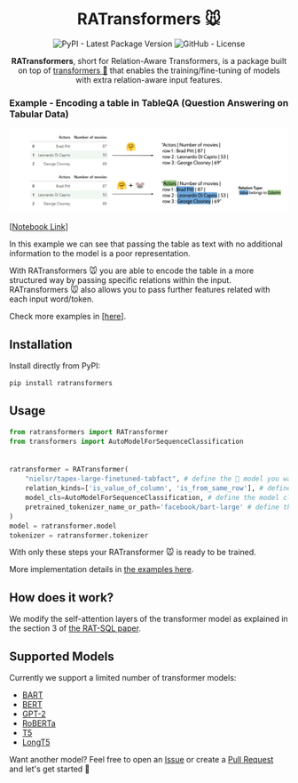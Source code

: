 <div align="center">

# RATransformers 🐭

![PyPI - Latest Package Version](https://img.shields.io/pypi/v/ratransformers?logo=pypi&style=flat&color=orange) ![GitHub - License](https://img.shields.io/github/license/JoaoLages/ratransformers?logo=github&style=flat&color=green)

**RATransformers**, short for Relation-Aware Transformers, is a package built on top of [transformers 🤗](https://github.com/huggingface/transformers)
that enables the training/fine-tuning of models with extra relation-aware input features.
</div>

### Example - Encoding a table in TableQA (Question Answering on Tabular Data)
![](assets/tableQA.gif)

[[Notebook Link](https://github.com/JoaoLages/RATransformers/blob/main/notebooks/TableQA_tabfact_example.ipynb)]

In this example we can see that passing the table as text with no additional information to the model is a poor representation.

With RATransformers 🐭 you are able to encode the table in a more structured way by passing specific relations within the input.
RATransformers 🐭 also allows you to pass further features related with each input word/token.

Check more examples in [[here](https://github.com/JoaoLages/RATransformers/blob/main/notebooks/)].

## Installation

Install directly from PyPI:

    pip install ratransformers

## Usage

```python
from ratransformers import RATransformer
from transformers import AutoModelForSequenceClassification


ratransformer = RATransformer(
    "nielsr/tapex-large-finetuned-tabfact", # define the 🤗 model you want to load
    relation_kinds=['is_value_of_column', 'is_from_same_row'], # define the relations that you want to model in the input
    model_cls=AutoModelForSequenceClassification, # define the model class
    pretrained_tokenizer_name_or_path='facebook/bart-large' # define the tokenizer you want to load (in case it is not the same as the model)
)
model = ratransformer.model
tokenizer = ratransformer.tokenizer
```

With only these steps your RATransformer 🐭 is ready to be trained. 

More implementation details in [the examples here](https://github.com/JoaoLages/RATransformers/blob/main/notebooks/).

## How does it work?
We modify the self-attention layers of the transformer model as explained in the section 3 of [the RAT-SQL paper](https://arxiv.org/pdf/1911.04942.pdf).

## Supported Models
Currently we support a limited number of transformer models:
- [BART](https://huggingface.co/docs/transformers/model_doc/bart)
- [BERT](https://huggingface.co/docs/transformers/model_doc/bert)
- [GPT-2](https://huggingface.co/docs/transformers/model_doc/gpt2)
- [RoBERTa](https://huggingface.co/docs/transformers/model_doc/roberta)
- [T5](https://huggingface.co/docs/transformers/model_doc/t5)
- [LongT5](https://huggingface.co/docs/transformers/model_doc/longt5)

Want another model? Feel free to open an [Issue](https://github.com/JoaoLages/RATransformers/issues) or create a [Pull Request](https://github.com/JoaoLages/RATransformers/pulls) and let's get started 🚀
